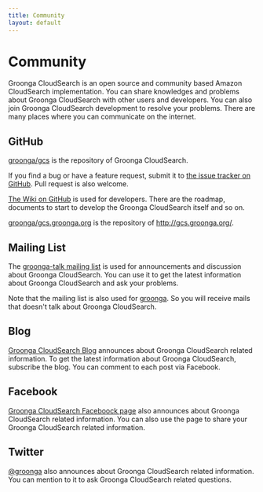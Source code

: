 ```yaml
---
title: Community
layout: default
---
```

# Community

Groonga CloudSearch is an open source and community based Amazon
CloudSearch implementation. You can share knowledges and problems
about Groonga CloudSearch with other users and developers. You can
also join Groonga CloudSearch development to resolve your problems.
There are many places where you can communicate on the internet.

## GitHub

[groonga/gcs](https://github.com/groonga/gcs) is the repository of
Groonga CloudSearch.

If you find a bug or have a feature request, submit it to [the issue
tracker on GitHub](https://github.com/groonga/gcs/issues). Pull
request is also welcome.

[The Wiki on GitHub](https://github.com/groonga/gcs/wiki) is used for
developers. There are the roadmap, documents to start to develop the
Groonga CloudSearch itself and so on.

[groonga/gcs.groonga.org](https://github.com/groonga/gcs.groonga.org)
is the repository of http://gcs.groonga.org/.

## Mailing List

The [groonga-talk mailing
list](https://lists.sourceforge.net/lists/listinfo/groonga-talk) is
used for announcements and discussion about Groonga CloudSearch. You
can use it to get the latest information about Groonga CloudSearch and
ask your problems.

Note that the mailing list is also used for
[groonga](../docs/faq/#search-engine). So you will receive mails that
doesn't talk about Groonga CloudSearch.

## Blog

[Groonga CloudSearch Blog](/blog/) announces about Groonga CloudSearch
related information. To get the latest information about Groonga
CloudSearch, subscribe the blog. You can comment to each post via
Facebook.

## Facebook

[Groonga CloudSearch Faceboock
page](https://www.facebook.com/GroongaCloudSearch) also announces
about Groonga CloudSearch related information. You can also use the
page to share your Groonga CloudSearch related information.

## Twitter

[@groonga](https://twitter.com/groonga) also announces about Groonga
CloudSearch related information. You can mention to it to ask Groonga
CloudSearch related questions.
